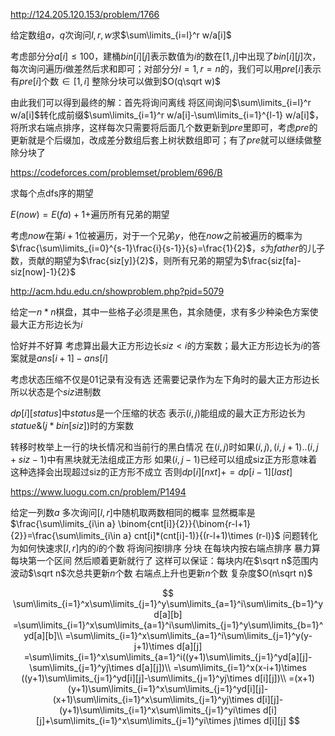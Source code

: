 http://124.205.120.153/problem/1766

给定数组$a$，$q$次询问$l,r,w$求$\sum\limits_{i=l}^r w/a[i]$

考虑部分分$a[i]\leq 100$，建桶$bin[i][j]$表示数值为$i$的数在$[1,j]$中出现了$bin[i][j]$次，每次询问遍历$i$做差然后求和即可；对部分分$l=1,r=n$的，我们可以用$pre[i]$表示有$pre[i]$个数$\in[1,i]$ 整除分块可以做到$O(q\sqrt w)$

由此我们可以得到最终的解：首先将询问离线 将区间询问$\sum\limits_{i=l}^r w/a[i]$转化成前缀$\sum\limits_{i=1}^r w/a[i]-\sum\limits_{i=1}^{l-1} w/a[i]$，将所求右端点排序，这样每次只需要将后面几个数更新到$pre$里即可，考虑$pre$的更新就是个后缀加，改成差分数组后套上树状数组即可；有了$pre$就可以继续做整除分块了



https://codeforces.com/problemset/problem/696/B

求每个点dfs序的期望

$E(now)=E(fa)+1+$遍历所有兄弟的期望

考虑$now$在第$i+1$位被遍历，对于一个兄弟$y$，他在$now$之前被遍历的概率为$\frac{\sum\limits_{i=0}^{s-1}\frac{i}{s-1}}{s}=\frac{1}{2}$，$s$为$father$的儿子数，贡献的期望为$\frac{siz[y]}{2}$，则所有兄弟的期望为$\frac{siz[fa]-siz[now]-1}{2}$



http://acm.hdu.edu.cn/showproblem.php?pid=5079

给定一$n*n$棋盘，其中一些格子必须是黑色，其余随便，求有多少种染色方案使最大正方形边长为$i$

恰好并不好算 考虑算出最大正方形边长$siz<i$的方案数；最大正方形边长为$i$的答案就是$ans[i+1]-ans[i]$

考虑状态压缩不仅是01记录有没有选 还需要记录作为左下角时的最大正方形边长 所以状态是个$siz$进制数

$dp[i][status]$中$status$是一个压缩的状态 表示$(i,j)$能组成的最大正方形边长为$statue\&(j*bin[siz])$时的方案数

转移时枚举上一行的块长情况和当前行的黑白情况 在$(i,j)$时如果$(i,j),(i,j+1)..(i,j+siz-1)$中有黑块就无法组成正方形 如果$(i,j-1)$已经可以组成siz正方形意味着这种选择会出现超过siz的正方形不成立 否则$dp[i][nxt]+=dp[i-1][last]$



https://www.luogu.com.cn/problem/P1494

给定一列数$a$ 多次询问$[l,r]$中随机取两数相同的概率
显然概率是$\frac{\sum\limits_{i\in a} \binom{cnt[i]}{2}}{\binom{r-l+1}{2}}=\frac{\sum\limits_{i\in a} cnt[i]*(cnt[i]-1)}{(r-l+1)\times (r-l)}$ 问题转化为如何快速求$[l,r]$内的$i$的个数
将询问按l排序 分块 在每块内按右端点排序 暴力算每块第一个区间 然后顺着更新就行了 这样可以保证：每块内$l$在$\sqrt n$范围内波动$\sqrt n$次总共更新$n$个数 右端点上升也更新$n$个数 复杂度$O(n\sqrt n)$


$$
\sum\limits_{i=1}^x\sum\limits_{j=1}^y\sum\limits_{a=1}^i\sum\limits_{b=1}^yd[a][b]
=\sum\limits_{i=1}^x\sum\limits_{a=1}^i\sum\limits_{j=1}^y\sum\limits_{b=1}^yd[a][b]\\
=\sum\limits_{i=1}^x\sum\limits_{a=1}^i\sum\limits_{j=1}^y(y-j+1)\times d[a][j]
=\sum\limits_{i=1}^x\sum\limits_{a=1}^i((y+1)\sum\limits_{j=1}^yd[a][j]-\sum\limits_{j=1}^yj\times d[a][j])\\
=\sum\limits_{i=1}^x(x-i+1)\times ((y+1)\sum\limits_{j=1}^yd[i][j]-\sum\limits_{j=1}^yj\times d[i][j])\\
=(x+1)(y+1)\sum\limits_{i=1}^x\sum\limits_{j=1}^yd[i][j]-(x+1)\sum\limits_{i=1}^x\sum\limits_{j=1}^yj\times d[i][j]-(y+1)\sum\limits_{i=1}^x\sum\limits_{j=1}^yi\times d[i][j]+\sum\limits_{i=1}^x\sum\limits_{j=1}^yi\times j\times d[i][j]
$$
